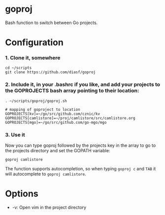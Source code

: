 goproj
======

Bash function to switch between Go projects.

# Configuration

### 1. Clone it, somewhere


```
cd ~/scripts
git clone https://github.com/diasf/goproj
```

### 2. Include it, in your .bashrc if you like, and add your projects to the GOPROJECTS bash array pointing to their location:


```
. ~/scripts/goproj/goproj.sh

# mapping of goproject to location
GOPROJECTS[kv]=~/go/src/github.com/cznic/kv
GOPROJECTS[camlistore]=~/proj/camlistore/src/camlistore.org
GOPROJECTS[mgo]=~/go/src/github.com/go-mgo/mgo
```

### 3. Use it


Now you can type goproj followed by the projects key in the array to go to the projects directory and set the GOPATH variable:

```
goproj camlistore
```

The function supports autocompletion, so when typing `goproj c` and `TAB` it will autocomplete to `goproj camlistore`.


# Options

* -v: Open vim in the project directory
